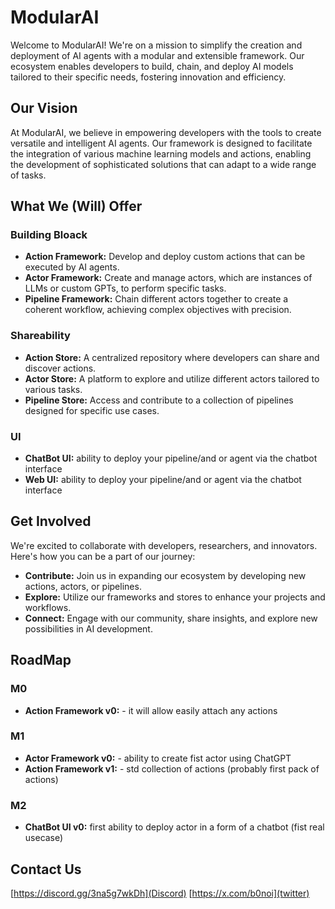# ModularAI

Welcome to ModularAI! We're on a mission to simplify the creation and deployment of AI agents with a modular and extensible framework. Our ecosystem enables developers to build, chain, and deploy AI models tailored to their specific needs, fostering innovation and efficiency.

## Our Vision

At ModularAI, we believe in empowering developers with the tools to create versatile and intelligent AI agents. Our framework is designed to facilitate the integration of various machine learning models and actions, enabling the development of sophisticated solutions that can adapt to a wide range of tasks.

## What We (Will) Offer

### Building Bloack
- **Action Framework:** Develop and deploy custom actions that can be executed by AI agents.
- **Actor Framework:** Create and manage actors, which are instances of LLMs or custom GPTs, to perform specific tasks.
- **Pipeline Framework:** Chain different actors together to create a coherent workflow, achieving complex objectives with precision.
### Shareability
- **Action Store:** A centralized repository where developers can share and discover actions.
- **Actor Store:** A platform to explore and utilize different actors tailored to various tasks.
- **Pipeline Store:** Access and contribute to a collection of pipelines designed for specific use cases.
### UI
- **ChatBot UI:** ability to deploy your pipeline/and or agent via the chatbot interface
- **Web UI:** ability to deploy your pipeline/and or agent via the chatbot interface

## Get Involved

We're excited to collaborate with developers, researchers, and innovators. Here's how you can be a part of our journey:

- **Contribute:** Join us in expanding our ecosystem by developing new actions, actors, or pipelines.
- **Explore:** Utilize our frameworks and stores to enhance your projects and workflows.
- **Connect:** Engage with our community, share insights, and explore new possibilities in AI development.

## RoadMap

### M0
- **Action Framework v0:** - it will allow easily attach any actions

### M1
- **Actor Framework v0:** - ability to create fist actor using ChatGPT
- **Action Framework v1:** - std collection of actions (probably first pack of actions)

### M2
- **ChatBot UI v0:** first ability to deploy actor in a form of a chatbot (fist real usecase) 

## Contact Us
[https://discord.gg/3na5g7wkDh](Discord)
[https://x.com/b0noi](twitter)
